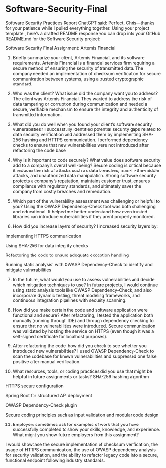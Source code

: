 # Software-Security-Final
Software Security Practices Report
ChatGPT said:
Perfect, Chris—thanks for your patience while I pulled everything together.
Using your project template​
, here’s a drafted README response you can drop into your GitHub README.md for the Software Security project:

Software Security Final Assignment: Artemis Financial
1. Briefly summarize your client, Artemis Financial, and its software requirements.
Artemis Financial is a financial services firm requiring a secure method of ensuring the security of transmitted data. The company needed an implementation of checksum verification for secure communication between systems, using a trusted cryptographic standard.

2. Who was the client? What issue did the company want you to address?
The client was Artemis Financial. They wanted to address the risk of data tampering or corruption during communication and needed a secure, verifiable mechanism to ensure the integrity and authenticity of transmitted information.

3. What did you do well when you found your client’s software security vulnerabilities?
I successfully identified potential security gaps related to data security verification and addressed them by implementing SHA-256 hashing and HTTPS communication. I performed dependency checks to ensure that new vulnerabilities were not introduced after refactoring the code base.

4. Why is it important to code securely? What value does software security add to a company’s overall well-being?
Secure coding is critical because it reduces the risk of attacks such as data breaches, man-in-the-middle attacks, and unauthorized data manipulation. Strong software security protects a company’s reputation, maintains customer trust, ensures compliance with regulatory standards, and ultimately saves the company from costly breaches and remediation.

5. Which part of the vulnerability assessment was challenging or helpful to you?
Using the OWASP Dependency-Check tool was both challenging and educational. It helped me better understand how even trusted libraries can introduce vulnerabilities if they arent properly monitored.

6. How did you increase layers of security?
I increased security layers by:

Implementing HTTPS communication

Using SHA-256 for data integrity checks

Refactoring the code to ensure adequate exception handling

Running static analysis' with OWASP Dependency-Check to identify and mitigate vulnerabilities

7. In the future, what would you use to assess vulnerabilities and decide which mitigation techniques to use?
In future projects, I would continue using static analysis tools like OWASP Dependency-Check, and also incorporate dynamic testing, threat modeling frameworks, and continuous integration pipelines with security scanning.

8. How did you make certain the code and software application were functional and secure?
After refactoring, I tested the application both manually (running through IDE) and through dependency checking to ensure that no vulnerabilities were introduced. Secure communication was validated by hosting the service on HTTPS (even though it was a self-signed certificate for localhost purposes).

9. After refactoring the code, how did you check to see whether you introduced new vulnerabilities?
I used OWASP Dependency-Check to scan the codebase for known vulnerabilities and suppressed one false positive after manual verification.

10. What resources, tools, or coding practices did you use that might be helpful in future assignments or tasks?
SHA-256 hashing algorithm

HTTPS secure configuration

Spring Boot for structured API deployment

OWASP Dependency-Check plugin

Secure coding principles such as input validation and modular code design

11. Employers sometimes ask for examples of work that you have successfully completed to show your skills, knowledge, and experience. What might you show future employers from this assignment?

I would showcase the secure implementation of checksum verification, the usage of HTTPS communication, the use of OWASP dependency analysis for security validation, and the ability to refactor legacy code into a secure, functional endpoint following industry standards.

